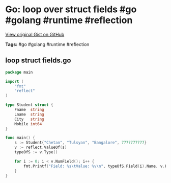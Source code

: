 # Go: loop over struct fields #go #golang #runtime #reflection

[View original Gist on GitHub](https://gist.github.com/Integralist/8dd5fee7c884aa2a1bf709de37108e19)

**Tags:** #go #golang #runtime #reflection

## loop struct fields.go

```go
package main

import (
	"fmt"
	"reflect"
)

type Student struct {
	Fname  string
	Lname  string
	City   string
	Mobile int64
}

func main() {
	s := Student{"Chetan", "Tulsyan", "Bangalore", 7777777777}
	v := reflect.ValueOf(s)
	typeOfS := v.Type()

	for i := 0; i < v.NumField(); i++ {
		fmt.Printf("Field: %s\tValue: %v\n", typeOfS.Field(i).Name, v.Field(i).Interface())
	}
}
```

